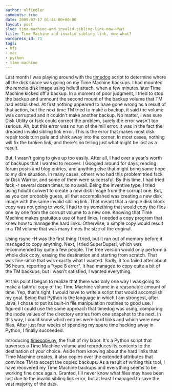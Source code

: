 ```yaml
---
author: nlfiedler
comments: true
date: 2009-02-17 01:44:00+00:00
layout: post
slug: time-machine-and-invalid-sibling-link-now-what
title: Time Machine and invalid sibling link, now what?
wordpress_id: 71
tags:
- hfs
- mac
- python
- time machine
---
```


Last month I was playing around with the [timedog](http://code.google.com/p/timedog/) script to determine where all the disk space was going on my Time Machine backups. I had mounted the remote disk image using hdiutil attach, when a few minutes later Time Machine kicked off a backup. In a moment of poor judgment, I tried to stop the backup and unmount the second mount of the backup volume that TM had established. At first nothing appeared to have gone wrong as a result of that action, but the next time TM tried to make a backup, it said the volume was corrupted and it couldn't make another backup. No matter, I was sure Disk Utility or fsck could correct the problem, surely the error wasn't too serious. Ah, but this error was no run of the mill error. It was in the fact the dreaded invalid sibling link error. This is the error that makes most disk repair tools turn pale and shirk away into the corner. In most cases, nothing will fix the broken link, and there's no telling just what might be lost as a result.

But, I wasn't going to give up too easily. After all, I had over a year's worth of backups that I wanted to recover. I Googled around for days, reading forum posts and blog entries, and anything else that might bring some hope to my dire situation. In many cases, others who had this problem tried fsck or Disk Warrior, and some of them were successful. By this time, I had tried fsck -r several dozen times, to no avail. Being the inventive type, I tried using hdiutil convert to create a new disk image from the corrupt one. But, as you can probably guess, all that accomplished was creating a new disk image with the same invalid sibling link. That meant that a simple disk block copy was not going to work, I had to try something that would copy the files one by one from the corrupt volume to a new one. Knowing that Time Machine makes gratuitous use of hard links, I needed a copy program that knew how to manage the hard links. Otherwise, a simple copy would result in a TM volume that was many times the size of the original.

Using rsync -H was the first thing I tried, but it ran out of memory before it managed to copy anything. Next, I tried SuperDuper!, which was recommended by quite a few people. The free version would only perform a whole disk copy, erasing the destination and starting from scratch. That was fine since that was exactly what I wanted. Sadly, it too failed after about 36 hours, reporting a "type 8 error". It had managed to copy quite a bit of the TM backups, but I wasn't satisfied, I wanted everything.

At this point I began to realize that there was only one way I was going to make a faithful copy of the Time Machine volume in a reasonable amount of time. Yep, that's right, I would have to write a script that would accomplish my goal. Being that Python is the language in which I am strongest, after Java, I chose to put its built-in file manipulation routines to good use. I figured I could use the same approach that timedog was using, comparing the inode values of the directory entries from one snapshot to the next. In this way, I could know which entries were hard links and which were new files. After just four weeks of spending my spare time hacking away in Python, I finally succeeded.

Introducing [timecopy.py](http://code.google.com/p/timedog/wiki/UsingTimecopy), the fruit of my labor. It's a Python script that traverses a Time Machine volume and reproduces its contents to the destination of your choice. Aside from knowing about the hard links that Time Machine creates, it also copies over the extended attributes that convince TM to accept the copied backups. As a result of writing this tool, I have recovered my Time Machine backups and everything seems to be working fine once again. Granted, I'll never know what files may have been lost due to the invalid sibling link error, but at least I managed to save the vast majority of the data.
